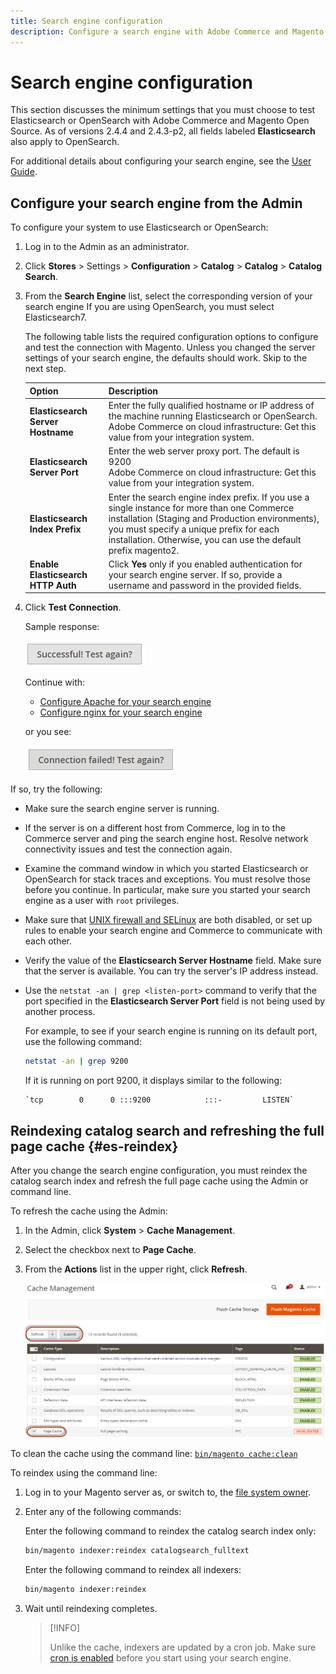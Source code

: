 ```yaml
---
title: Search engine configuration
description: Configure a search engine with Adobe Commerce and Magento Open Source.
---
```


# Search engine configuration

This section discusses the minimum settings that you must choose to test Elasticsearch or OpenSearch with Adobe Commerce and Magento Open Source. As of versions 2.4.4 and 2.4.3-p2, all fields labeled **Elasticsearch** also apply to OpenSearch.

For additional details about configuring your search engine, see the [User Guide](https://docs.magento.com/user-guide/catalog/search-elasticsearch.html).

## Configure your search engine from the Admin

To configure your system to use Elasticsearch or OpenSearch:

1. Log in to the Admin as an administrator.
1. Click **Stores** > Settings > **Configuration** > **Catalog** > **Catalog** > **Catalog Search**.
1. From the **Search Engine** list, select the corresponding version of your search engine If you are using OpenSearch, you must select Elasticsearch7.

   The following table lists the required configuration options to configure and test the connection with Magento.
   Unless you changed the server settings of your search engine, the defaults should work. Skip to the next step.

   |Option|Description|
   |--- |--- |
   |**Elasticsearch Server Hostname**|Enter the fully qualified hostname or IP address of the machine running Elasticsearch or OpenSearch.<br>Adobe Commerce on cloud infrastructure: Get this value from your integration system.|
   |**Elasticsearch Server Port**|Enter the web server proxy port. The default is 9200<br>Adobe Commerce on cloud infrastructure: Get this value from your integration system.|
   |**Elasticsearch Index Prefix**|Enter the search engine index prefix. If you use a single instance for more than one Commerce installation (Staging and Production environments), you must specify a unique prefix for each installation. Otherwise, you can use the default prefix magento2.|
   |**Enable Elasticsearch HTTP Auth**|Click **Yes** only if you enabled authentication for your search engine server. If so, provide a username and password in the provided fields.|

1. Click **Test Connection**.

   Sample response:

   ![success](../../assets/configuration/elastic_test-success.png)

   Continue with:

   - [Configure Apache for your search engine](https://devdocs.magento.com/guides/v2.4/install-gde/prereq/es-config-apache.html)
   - [Configure nginx for your search engine](https://devdocs.magento.com/guides/v2.4/install-gde/prereq/es-config-nginx.html)

   or you see:

   ![failed](../../assets/configuration/elastic_test-fail.png)

If so, try the following:

- Make sure the search engine server is running.
- If the server is on a different host from Commerce, log in to the Commerce server and ping the search engine host. Resolve network connectivity issues and test the connection again.
- Examine the command window in which you started Elasticsearch or OpenSearch for stack traces and exceptions. You must resolve those before you continue. In particular, make sure you started your search engine as a user with `root` privileges.
- Make sure that [UNIX firewall and SELinux](https://devdocs.magento.com/guides/v2.4/install-gde/prereq/elasticsearch.html#firewall-selinux) are both disabled, or set up rules to enable your search engine and Commerce to communicate with each other.
- Verify the value of the **Elasticsearch Server Hostname** field. Make sure that the server is available. You can try the server's IP address instead.
- Use the `netstat -an | grep <listen-port>` command to verify that the port specified in the **Elasticsearch Server Port** field is not being used by another process.

  For example, to see if your search engine is running on its default port, use the following command:

  ```bash
  netstat -an | grep 9200
  ```

  If it is running on port 9200, it displays similar to the following:

  ```terminal
  `tcp        0      0 :::9200            :::-         LISTEN`
  ```

## Reindexing catalog search and refreshing the full page cache {#es-reindex}

After you change the search engine configuration, you must reindex the catalog search index and refresh the full page cache using the Admin or command line.

To refresh the cache using the Admin:

1. In the Admin, click **System** > **Cache Management**.
1. Select the checkbox next to **Page Cache**.
1. From the **Actions** list in the upper right, click **Refresh**.

   ![cache management](../../assets/configuration/refresh-cache.png)

To clean the cache using the command line: [`bin/magento cache:clean`](../cli/manage-cache.md#clean-and-flush-cache-types)

To reindex using the command line:

1. Log in to your Magento server as, or switch to, the [file system owner](https://devdocs.magento.com/guides/v2.4/install-gde/prereq/file-sys-perms-over.html).
1. Enter any of the following commands:

   Enter the following command to reindex the catalog search index only:

   ```bash
   bin/magento indexer:reindex catalogsearch_fulltext
   ```

   Enter the following command to reindex all indexers:

   ```bash
   bin/magento indexer:reindex
   ```

1. Wait until reindexing completes.

   >[!INFO]
   >
   >Unlike the cache, indexers are updated by a cron job. Make sure [cron is enabled](../cli/configure-cron-jobs.md) before you start using your search engine.

